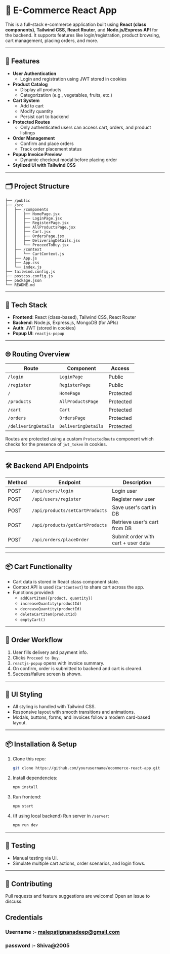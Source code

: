 # 🛒 E-Commerce React App

This is a full-stack e-commerce application built using **React (class components)**, **Tailwind CSS**, **React Router**, and **Node.js/Express API** for the backend. It supports features like login/registration, product browsing, cart management, placing orders, and more.

---

## 🚀 Features

- **User Authentication**
  - Login and registration using JWT stored in cookies
- **Product Catalog**
  - Display all products
  - Categorization (e.g., vegetables, fruits, etc.)
- **Cart System**
  - Add to cart
  - Modify quantity
  - Persist cart to backend
- **Protected Routes**
  - Only authenticated users can access cart, orders, and product listings
- **Order Management**
  - Confirm and place orders
  - Track order placement status
- **Popup Invoice Preview**
  - Dynamic checkout modal before placing order
- **Stylized UI with Tailwind CSS**

---

## 🗂️ Project Structure

```
├── /public
├── /src
│   ├── /components
│   │   ├── HomePage.jsx
│   │   ├── LoginPage.jsx
│   │   ├── RegisterPage.jsx
│   │   ├── AllProductsPage.jsx
│   │   ├── Cart.jsx
│   │   ├── OrdersPage.jsx
│   │   ├── DeliveringDetails.jsx
│   │   └── ProceedToBuy.jsx
│   ├── /context
│   │   └── CartContext.js
│   ├── App.js
│   ├── App.css
│   └── index.js
├── tailwind.config.js
├── postcss.config.js
├── package.json
└── README.md
```

---

## 🧠 Tech Stack

- **Frontend**: React (class-based), Tailwind CSS, React Router
- **Backend**: Node.js, Express.js, MongoDB (for APIs)
- **Auth**: JWT (stored in cookies)
- **Popup UI**: `reactjs-popup`

---

## 🌐 Routing Overview

| Route                | Component           | Access    |
| -------------------- | ------------------- | --------- |
| `/login`             | `LoginPage`         | Public    |
| `/register`          | `RegisterPage`      | Public    |
| `/`                  | `HomePage`          | Protected |
| `/products`          | `AllProductsPage`   | Protected |
| `/cart`              | `Cart`              | Protected |
| `/orders`            | `OrdersPage`        | Protected |
| `/deliveringDetails` | `DeliveringDetails` | Protected |

Routes are protected using a custom `ProtectedRoute` component which checks for the presence of `jwt_token` in cookies.

---

## 🛠️ Backend API Endpoints

| Method | Endpoint                        | Description                        |
| ------ | ------------------------------- | ---------------------------------- |
| POST   | `/api/users/login`              | Login user                         |
| POST   | `/api/users/register`           | Register new user                  |
| POST   | `/api/products/setCartProducts` | Save user's cart in DB             |
| POST   | `/api/products/getCartProducts` | Retrieve user's cart from DB       |
| POST   | `/api/orders/placeOrder`        | Submit order with cart + user data |

---

## 📦 Cart Functionality

- Cart data is stored in React class component state.
- Context API is used (`CartContext`) to share cart across the app.
- Functions provided:
  - `addCartItem({product, quantity})`
  - `increaseQuantity(productId)`
  - `decreaseQuantity(productId)`
  - `deleteCartItem(productId)`
  - `emptyCart()`

---

## 🧾 Order Workflow

1. User fills delivery and payment info.
2. Clicks `Proceed to Buy`.
3. `reactjs-popup` opens with invoice summary.
4. On confirm, order is submitted to backend and cart is cleared.
5. Success/failure screen is shown.

---

## 🎨 UI Styling

- All styling is handled with Tailwind CSS.
- Responsive layout with smooth transitions and animations.
- Modals, buttons, forms, and invoices follow a modern card-based layout.

---

## 📦 Installation & Setup

1. Clone this repo:

   ```bash
   git clone https://github.com/yourusername/ecommerce-react-app.git
   ```

2. Install dependencies:

   ```bash
   npm install
   ```

3. Run frontend:

   ```bash
   npm start
   ```

4. (If using local backend) Run server in `/server`:
   ```bash
   npm run dev
   ```

---

## 🧪 Testing

- Manual testing via UI.
- Simulate multiple cart actions, order scenarios, and login flows.

---

## 🙌 Contributing

Pull requests and feature suggestions are welcome! Open an issue to discuss.

## Credentials

### Username :- malepatignanadeep@gmail.com

### password :- Shiva@2005
